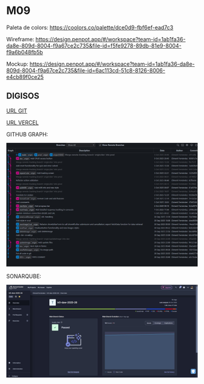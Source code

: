 
# M09
Paleta de colors: https://coolors.co/palette/dce0d9-fbf6ef-ead7c3

Wireframe: https://design.penpot.app/#/workspace?team-id=1ab1fa36-da8e-809d-8004-f9a67ce2c735&file-id=f5fe9278-89db-81e9-8004-f9a6b048fb5b

Mockup: https://design.penpot.app/#/workspace?team-id=1ab1fa36-da8e-809d-8004-f9a67ce2c735&file-id=6ac113cd-51c8-8126-8006-e4cb89f0ce25

## DIGISOS

[URL GIT](https://github.com/a23cliferand/tr0-daw-2025-26)

[URL VERCEL](https://vercel.com/a23cliferands-projects/tr0-daw-2025-26-vercel)

GITHUB GRAPH:

![GITHUBGRAPH](./img/gitgraph.jpg)

SONARQUBE:

![SONARQUBE](./img/sonarqube.jpg)
